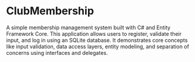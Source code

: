 # ClubMembership
A simple membership management system built with C# and Entity Framework Core. This application allows users to register, validate their input, and log in using an SQLite database. It demonstrates core concepts like input validation, data access layers, entity modeling, and separation of concerns using interfaces and delegates.
